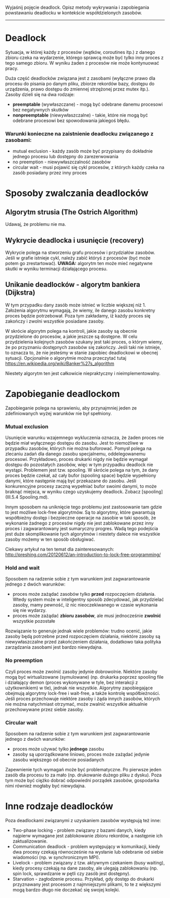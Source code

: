 Wyjaśnij pojęcie deadlock. Opisz metody wykrywania i zapobiegania powstawaniu deadlocku w kontekście współdzielonych zasobów.

---

# Deadlock
Sytuacja, w której każdy z procesów (wątków, coroutines itp.) z danego zbioru czeka na wydarzenie, którego sprawcą może być tylko inny proces z tego samego zbioru. W wyniku żaden z procesów nie może kontynuować pracy.

Duża część deadlocków związana jest z zasobami (wyłączne prawo dla procesu do pisania po danym pliku, zbiorze rekordów bazy, dostępu do urządzenia, prawo dostępu do zmiennej strzężonej przez mutex itp.). Zasoby dzieli się na dwa rodzaje:
  * **preemptable** (wywłaszczane) - mogą być odebrane danemu procesowi bez negatywnych skutków
  * **nonpreemptable** (niewywłaszczalne) - takie, które nie mogą być odebrane procesowi bez spowodowania jakiegoś błędu.

### Warunki konieczne na zaistnienie deadlocku związanego z zasobami:
  * mutual exclusion - każdy zasób może być przypisany do dokładnie jednego procesu lub dostępny do zarezerwowania
  * no preemption - niewywłaszczalność zasobów
  * circular wait - musi pojawić się cykl procesów, z których każdy czeka na zasób posiadany przez inny proces

# Sposoby zwalczania deadlocków

## Algorytm strusia (The Ostrich Algorithm)
Udawaj, że problemu nie ma.

## Wykrycie deadlocka i usunięcie (recovery)
Wykrycie polega na stworzeniu grafu procesów i przydziałów zasobów. Jeśli w grafie istnieje cykl, należy zabić któryś z procesów (być może potem go zrestartować). **UWAGA:** algorytm ten może mieć negatywne skutki w wyniku terminacji działającego procesu.

## Unikanie deadlocków - algorytm bankiera (Dijkstra)
W tym przypadku dany zasób może istnieć w liczbie większej niż $1$. Założenia algorytmu wymagają, że wiemy, ile danego zasobu konkretny proces będzie potrzebował. Poza tym zakładamy, iż każdy proces się zakończy i zwolni wszystkie posiadane zasoby.

W skrócie algorytm polega na kontroli, jakie zasoby są obecnie przydzielone do procesów, a jakie jeszcze są dostępne. W celu przydzielenia kolejnych zasobów szukany jest taki proces, o którym wiemy, że po przyznaniu dostępnych zasobów się zakończy. Jeśli taki nie istnieje, to oznacza to, że nie jesteśmy w stanie zapobiec deadlockowi w obecnej sytuacji. Opcjonalnie o algorytmie można przeczytać tutaj https://en.wikipedia.org/wiki/Banker%27s_algorithm

Niestety algorytm ten jest całkowicie niepraktyczny i nieimplementowalny.

# Zapobieganie deadlockom
Zapobieganie polega na sprawieniu, aby przynajmniej jeden ze zdefiniowanych wyżej warunków nie był spełniony.

### Mutual exclusion
Usunięcie warunku wzajemnego wykluczenia oznacza, że żaden proces nie będzie miał wyłącznego dostępu do zasobu. Jest to niemożliwe w przypadku zasobów, których nie można buforować.
Pomysł polega na zlecaniu zadań dla danego zasobu specjalnemu, oddelegowanemu procesowi. Przykładowo, proces drukarki nigdy nie będzie wymagał dostępu do pozostałych zasobów, więc w tym przypadku deadlock nie wystąpi. Problemem jest tzw. spooling. W skrócie polega na tym, że dany proces będzie czekał, aż cały bufor (spooling space) będzie wypełniony danymi, które następnie mają być przekazane do zasobu. Jeśli konkurencyjne procesy zaczną wypełniać bufor swoimi danymi, to może braknąć miejsca, w wyniku czego uzyskujemy deadlock. 
Zobacz [spooling](III.5.4 Spooling.md).

Innym sposobem na uniknięcie tego problemu jest zastosowanie tam gdzie to jest możliwe lock-free algorytmów. Są to algorytmy, które gwarantują współbieżny dostęp i bezpieczne operacje na zasobie w taki sposób, że wykonanie żadnego z procesów nigdy nie jest zablokowane przez inny proces i zagwarantowany jest sumaryczny progres. Wadą tego podejścia jest duże skomplikowanie tych algorytmów i niestety dalece nie wszystkie zasoby możemy w ten sposób obsługiwać.

Ciekawy artykuł na ten temat dla zainteresowanych:
http://preshing.com/20120612/an-introduction-to-lock-free-programming/

### Hold and wait
Sposobem na radzenie sobie z tym warunkiem jest zagwarantowanie jednego z dwóch warunków:
  * proces może zażądać zasobów tylko **przed** rozpoczęciem działania. Wtedy system może w inteligentny sposób zdecydować, jak przydzielać zasoby, mamy pewność, iż nic nieoczekiwanego w czasie wykonania się nie wydarzy.
  * proces może zażądać **zbioru zasobów**, ale musi jednocześnie **zwolnić** wszystkie pozostałe

Rozwiązanie to generuje jednak wiele problemów: trudno ocenić, jakie zasoby będą potrzebne przed rozpoczęciem działania, niektóre zasoby są niewywłaszczalne przed zakończeniem działania, dodatkowo taka polityka zarządzania zasobami jest bardzo niewydajna.

### No preemption
Czyli proces może zwolnić zasoby jedynie dobrowolnie. Niektóre zasoby mogą być wirtualizowane (symulowane) (np. drukarka poprzez spooling file i działający demon (proces wykonywane w tyle, bez interakcji z użytkownikiem) w tle), jednak nie wszystkie. Algorytmy zapobiegające obejmują algorytmy lock-free i wait-free, a także kontrolę współbieżności. Jeśli proces przechowuje niektóre zasoby i żąda innych zasobów, których nie można natychmiast otrzymać, może zwalnić wszystkie aktualnie przechowywane przez siebie zasoby.

### Circular wait
Sposobem na radzenie sobie z tym warunkiem jest zagwarantowanie jednego z dwóch warunków:
  * proces może używać tylko **jednego** zasobu
  * zasoby są uporządkowane liniowo, proces może zażądać jedynie zasobu większego od obecnie posiadanych

Zapewnienie tych wymagań może być problematyczne. Po pierwsze jeden zasób dla procesu to za mało (np. drukowanie dużego pliku z dysku). Poza tym może być ciężko dobrać odpowiedni porządek zasobów, gospodarka nimi również mogłaby być niewydajna.

# Inne rodzaje deadlocków
Poza deadlockami związanymi z uzyskaniem zasobów występują też inne:
  * Two-phase locking - problem związany z bazami danych, kiedy najpierw wymagane jest zablokowanie zbioru rekordów, a następnie ich zaktualizowanie.
  * Communication deadlock - problem występujący w komunikacji, kiedy dwa procesy czekają równocześnie na wysłanie lub odebranie od siebie wiadomości (np. w synchronicznym MPI).
  * Livelock - problem związany z tzw. aktywnym czekaniem (busy waiting), kiedy procesy czekają na dane zasoby, ale ulegają zablokowaniu (np. spin lock, sprawdzanie w pętli czy zasób jest dostępny).
  * Starvation - zagłodzenie procesu. Przykład, gdy dostęp do drukarki przyznawany jest procesom z najmniejszymi plikami, to te z większymi mogą bardzo długo nie doczekać się swojej kolejki.
